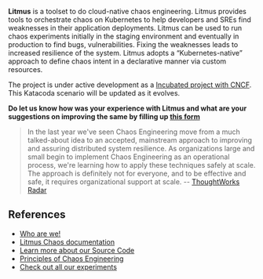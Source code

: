 **Litmus** is a toolset to do cloud-native chaos engineering. Litmus provides tools to orchestrate chaos on Kubernetes to help developers and SREs find weaknesses in their application deployments. Litmus can be used to run chaos experiments initially in the staging environment and eventually in production to find bugs, vulnerabilities. Fixing the weaknesses leads to increased resilience of the system. Litmus adopts a “Kubernetes-native” approach to define chaos intent in a declarative manner via custom resources.

The project is under active development as a [Incubated project with CNCF](https://www.cncf.io/projects/). This Katacoda scenario will be updated as it evolves.

**Do let us know how was your experience with Litmus and what are your suggestions on improving the same by filling up [this form](https://docs.google.com/forms/d/e/1FAIpQLScX0s7zKxQPVrjUbFUpNTDkqx2PLOtrCYYTExUuAEoPbHjWhA/viewform)**

> In the last year we've seen Chaos Engineering move from a much talked-about idea to an accepted, mainstream approach to improving and assuring distributed system resilience. As organizations large and small begin to implement Chaos Engineering as an operational process, we're learning how to apply these techniques safely at scale. The approach is definitely not for everyone, and to be effective and safe, it requires organizational support at scale. -- [ThoughtWorks Radar](https://www.thoughtworks.com/radar/techniques/chaos-engineering)

## References

- [Who are we!](https://litmuschaos.io)
- [Litmus Chaos documentation](https://docs.litmuschaos.io/docs/getstarted/)
- [Learn more about our Source Code](https://github.com/litmuschaos/litmus)
- [Principles of Chaos Engineering](http://principlesofchaos.org/)
- [Check out all our experiments](https://hub.litmuschaos.io)
